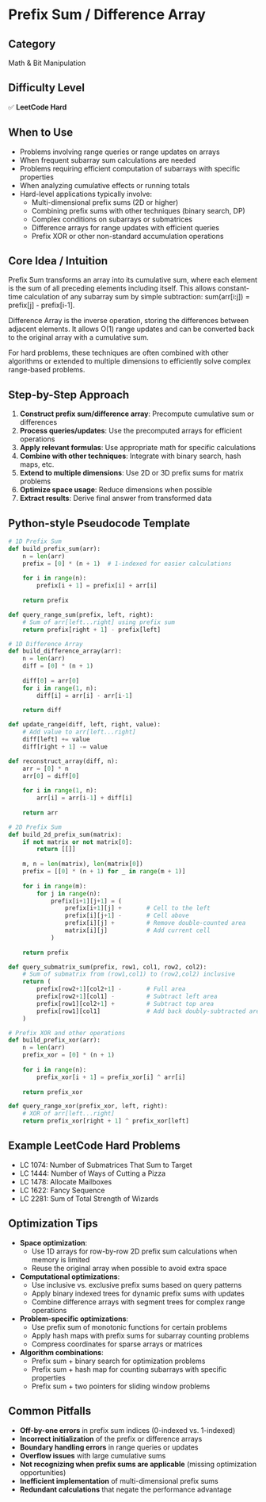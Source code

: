 # Prefix Sum / Difference Array

## Category
Math & Bit Manipulation

## Difficulty Level
✅ **LeetCode Hard**

## When to Use
- Problems involving range queries or range updates on arrays
- When frequent subarray sum calculations are needed
- Problems requiring efficient computation of subarrays with specific properties
- When analyzing cumulative effects or running totals
- Hard-level applications typically involve:
  - Multi-dimensional prefix sums (2D or higher)
  - Combining prefix sums with other techniques (binary search, DP)
  - Complex conditions on subarrays or submatrices
  - Difference arrays for range updates with efficient queries
  - Prefix XOR or other non-standard accumulation operations

## Core Idea / Intuition
Prefix Sum transforms an array into its cumulative sum, where each element is the sum of all preceding elements including itself. This allows constant-time calculation of any subarray sum by simple subtraction: sum(arr[i:j]) = prefix[j] - prefix[i-1]. 

Difference Array is the inverse operation, storing the differences between adjacent elements. It allows O(1) range updates and can be converted back to the original array with a cumulative sum.

For hard problems, these techniques are often combined with other algorithms or extended to multiple dimensions to efficiently solve complex range-based problems.

## Step-by-Step Approach
1. **Construct prefix sum/difference array**: Precompute cumulative sum or differences
2. **Process queries/updates**: Use the precomputed arrays for efficient operations
3. **Apply relevant formulas**: Use appropriate math for specific calculations
4. **Combine with other techniques**: Integrate with binary search, hash maps, etc.
5. **Extend to multiple dimensions**: Use 2D or 3D prefix sums for matrix problems
6. **Optimize space usage**: Reduce dimensions when possible
7. **Extract results**: Derive final answer from transformed data

## Python-style Pseudocode Template
```python
# 1D Prefix Sum
def build_prefix_sum(arr):
    n = len(arr)
    prefix = [0] * (n + 1)  # 1-indexed for easier calculations
    
    for i in range(n):
        prefix[i + 1] = prefix[i] + arr[i]
    
    return prefix

def query_range_sum(prefix, left, right):
    # Sum of arr[left...right] using prefix sum
    return prefix[right + 1] - prefix[left]

# 1D Difference Array
def build_difference_array(arr):
    n = len(arr)
    diff = [0] * (n + 1)
    
    diff[0] = arr[0]
    for i in range(1, n):
        diff[i] = arr[i] - arr[i-1]
    
    return diff

def update_range(diff, left, right, value):
    # Add value to arr[left...right]
    diff[left] += value
    diff[right + 1] -= value

def reconstruct_array(diff, n):
    arr = [0] * n
    arr[0] = diff[0]
    
    for i in range(1, n):
        arr[i] = arr[i-1] + diff[i]
    
    return arr

# 2D Prefix Sum
def build_2d_prefix_sum(matrix):
    if not matrix or not matrix[0]:
        return [[]]
    
    m, n = len(matrix), len(matrix[0])
    prefix = [[0] * (n + 1) for _ in range(m + 1)]
    
    for i in range(m):
        for j in range(n):
            prefix[i+1][j+1] = (
                prefix[i+1][j] +       # Cell to the left
                prefix[i][j+1] -       # Cell above
                prefix[i][j] +         # Remove double-counted area
                matrix[i][j]           # Add current cell
            )
    
    return prefix

def query_submatrix_sum(prefix, row1, col1, row2, col2):
    # Sum of submatrix from (row1,col1) to (row2,col2) inclusive
    return (
        prefix[row2+1][col2+1] -       # Full area
        prefix[row2+1][col1] -         # Subtract left area
        prefix[row1][col2+1] +         # Subtract top area
        prefix[row1][col1]             # Add back doubly-subtracted area
    )

# Prefix XOR and other operations
def build_prefix_xor(arr):
    n = len(arr)
    prefix_xor = [0] * (n + 1)
    
    for i in range(n):
        prefix_xor[i + 1] = prefix_xor[i] ^ arr[i]
    
    return prefix_xor

def query_range_xor(prefix_xor, left, right):
    # XOR of arr[left...right]
    return prefix_xor[right + 1] ^ prefix_xor[left]
```

## Example LeetCode Hard Problems
- LC 1074: Number of Submatrices That Sum to Target
- LC 1444: Number of Ways of Cutting a Pizza
- LC 1478: Allocate Mailboxes
- LC 1622: Fancy Sequence
- LC 2281: Sum of Total Strength of Wizards

## Optimization Tips
- **Space optimization**:
  - Use 1D arrays for row-by-row 2D prefix sum calculations when memory is limited
  - Reuse the original array when possible to avoid extra space
- **Computational optimizations**:
  - Use inclusive vs. exclusive prefix sums based on query patterns
  - Apply binary indexed trees for dynamic prefix sums with updates
  - Combine difference arrays with segment trees for complex range operations
- **Problem-specific optimizations**:
  - Use prefix sum of monotonic functions for certain problems
  - Apply hash maps with prefix sums for subarray counting problems
  - Compress coordinates for sparse arrays or matrices
- **Algorithm combinations**:
  - Prefix sum + binary search for optimization problems
  - Prefix sum + hash map for counting subarrays with specific properties
  - Prefix sum + two pointers for sliding window problems

## Common Pitfalls
- **Off-by-one errors** in prefix sum indices (0-indexed vs. 1-indexed)
- **Incorrect initialization** of the prefix or difference arrays
- **Boundary handling errors** in range queries or updates
- **Overflow issues** with large cumulative sums
- **Not recognizing when prefix sums are applicable** (missing optimization opportunities)
- **Inefficient implementation** of multi-dimensional prefix sums
- **Redundant calculations** that negate the performance advantage
